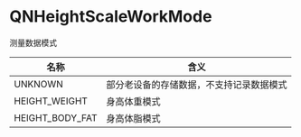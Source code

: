 # QNHeightScaleWorkMode

测量数据模式

| 名称              | 含义                   |
|-----------------|----------------------|
| UNKNOWN         | 部分老设备的存储数据，不支持记录数据模式 |
| HEIGHT_WEIGHT   | 身高体重模式               |
| HEIGHT_BODY_FAT | 身高体脂模式               |